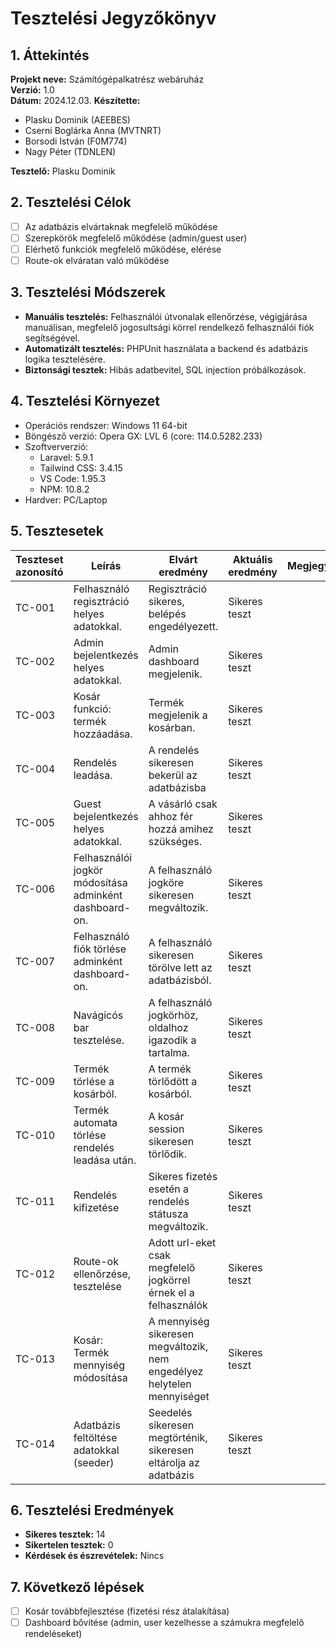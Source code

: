 # Tesztelési Jegyzőkönyv

## 1. Áttekintés

**Projekt neve:** Számítógépalkatrész webáruház  
**Verzió:** 1.0  
**Dátum:** 2024.12.03.
**Készítette:** 

+ Plasku Dominik (AEEBES)
+ Cserni Boglárka Anna (MVTNRT)
+ Borsodi István (F0M774)
+ Nagy Péter (TDNLEN)

**Tesztelő:** Plasku Dominik

## 2. Tesztelési Célok

- [ ] Az adatbázis elvártaknak megfelelő működése
- [ ] Szerepkörök megfelelő működése (admin/guest user)
- [ ] Elérhető funkciók megfelelő működése, elérése
- [ ] Route-ok elváratan való működése

## 3. Tesztelési Módszerek

- **Manuális tesztelés:** Felhasználói útvonalak ellenőrzése, végigjárása manuálisan, megfelelő jogosultsági körrel rendelkező felhasználói fiók segítségével.
- **Automatizált tesztelés:** PHPUnit használata a backend és adatbázis logika tesztelésére.
- **Biztonsági tesztek:** Hibás adatbevitel, SQL injection próbálkozások.

## 4. Tesztelési Környezet

- Operációs rendszer: Windows 11 64-bit
- Böngésző verzió: Opera GX: LVL 6 (core: 114.0.5282.233)
- Szoftververzió: 
    - Laravel: 5.9.1
    - Tailwind CSS: 3.4.15
    - VS Code: 1.95.3
    - NPM: 10.8.2
- Hardver: PC/Laptop

## 5. Tesztesetek

| Teszteset azonosító | Leírás                                                  | Elvárt eredmény                                                           | Aktuális eredmény | Megjegyzések  |
|---------------------|---------------------------------------------------------|---------------------------------------------------------------------------|-------------------|---------------|
| TC-001              | Felhasználó regisztráció helyes adatokkal.              | Regisztráció sikeres, belépés engedélyezett.                              | Sikeres teszt     |               |
| TC-002              | Admin bejelentkezés helyes adatokkal.                   | Admin dashboard megjelenik.                                               | Sikeres teszt     |               |
| TC-003              | Kosár funkció: termék hozzáadása.                       | Termék megjelenik a kosárban.                                             | Sikeres teszt     |               | 
| TC-004              | Rendelés leadása.                                       | A rendelés sikeresen bekerül az adatbázisba                               | Sikeres teszt     |               | 
| TC-005              | Guest bejelentkezés helyes adatokkal.                   | A vásárló csak ahhoz fér hozzá amihez szükséges.                          | Sikeres teszt     |               | 
| TC-006              | Felhasználói jogkör módosítása adminként dashboard-on.  | A felhasználó jogköre sikeresen megváltozik.                              | Sikeres teszt     |               |
| TC-007              | Felhasználó fiók törlése adminként dashboard-on.        | A felhasználó sikeresen törölve lett az adatbázisból.                     | Sikeres teszt     |               |
| TC-008              | Navágicós bar tesztelése.                               | A felhasználó jogkörhöz, oldalhoz igazodik a tartalma.                    | Sikeres teszt     |               |
| TC-009              | Termék törlése a kosárból.                              | A termék törlődött a kosárból.                                            | Sikeres teszt     |               |
| TC-010              | Termék automata törlése rendelés leadása után.          | A kosár session sikeresen törlődik.                                       | Sikeres teszt     |               |
| TC-011              | Rendelés kifizetése                                     | Sikeres fizetés esetén a rendelés státusza megváltozik.                   | Sikeres teszt     |               |
| TC-012              | Route-ok ellenőrzése, tesztelése                        | Adott url-eket csak megfelelő jogkörrel érnek el a felhasználók           | Sikeres teszt     |               | 
| TC-013              | Kosár: Termék mennyiség módosítása                      | A mennyiség sikeresen megváltozik, nem engedélyez helytelen mennyiséget   | Sikeres teszt     |               | 
| TC-014              | Adatbázis feltöltése adatokkal (seeder)                 | Seedelés sikeresen megtörténik, sikeresen eltárolja az adatbázis          | Sikeres teszt     |               |


## 6. Tesztelési Eredmények

- **Sikeres tesztek:** 14
- **Sikertelen tesztek:** 0  
- **Kérdések és észrevételek:** Nincs 

## 7. Következő lépések

- [ ] Kosár továbbfejlesztése (fizetési rész átalakítása)
- [ ] Dashboard bővítése (admin, user kezelhesse a számukra megfelelő rendeléseket)
